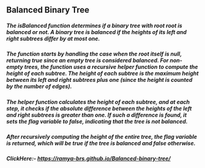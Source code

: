 ## Balanced Binary Tree

##### The isBalanced function determines if a binary tree with root root is balanced or not. A binary tree is balanced if the heights of its left and right subtrees differ by at most one.

##### The function starts by handling the case when the root itself is null, returning true since an empty tree is considered balanced. For non-empty trees, the function uses a recursive helper function to compute the height of each subtree. The height of each subtree is the maximum height between its left and right subtrees plus one (since the height is counted by the number of edges).

##### The helper function calculates the height of each subtree, and at each step, it checks if the absolute difference between the heights of the left and right subtrees is greater than one. If such a difference is found, it sets the flag variable to false, indicating that the tree is not balanced.

##### After recursively computing the height of the entire tree, the flag variable is returned, which will be true if the tree is balanced and false otherwise.
##### ClickHere:- https://ramya-brs.github.io/Balanced-binary-tree/